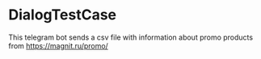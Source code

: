 # DialogTestCase
This telegram bot sends a csv file with information about promo products from https://magnit.ru/promo/

